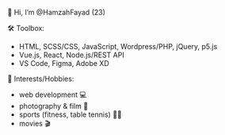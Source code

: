 👋 Hi, I’m @HamzahFayad (23)

🛠 Toolbox:
* HTML, SCSS/CSS, JavaScript, Wordpress/PHP, jQuery, p5.js
* Vue.js, React, Node.js/REST API
* VS Code, Figma, Adobe XD

<!--📖 What I am currently learning:
*  p5.js
*  React

<!--![Anurag's GitHub stats](https://github-readme-stats.vercel.app/api?username=HamzahFayad&show_icons=true&theme=tokyonight)-->


🎳 Interests/Hobbies:
* web development 💻
* photography & film 📸
* sports (fitness, table tennis) 🏋️‍♂️ 
* movies 🎬
